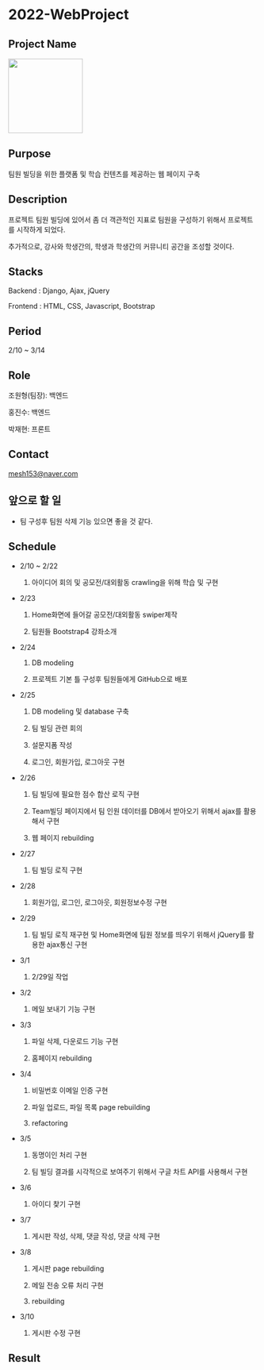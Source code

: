 # 2022-WebProject


## Project Name
<img src="https://github.com/JoWonHyeung/webproject/blob/main/djangoProject/project/staticfiles/img/logo.png"  width="150" height="150"/>


## Purpose
팀원 빌딩을 위한 플랫폼 및 학습 컨텐츠를 제공하는 웹 페이지 구축


## Description
프로젝트 팀원 빌딩에 있어서 좀 더 객관적인 지표로 팀원을 구성하기 위해서 프로젝트를 시작하게 되었다. 

추가적으로, 강사와 학생간의, 학생과 학생간의 커뮤니티 공간을 조성할 것이다. 

## Stacks

Backend : Django, Ajax, jQuery

Frontend : HTML, CSS, Javascript, Bootstrap


## Period

2/10 ~ 3/14

## Role
조원형(팀장): 백엔드

홍진수: 백엔드

박재현: 프론트

## Contact

mesh153@naver.com

## 앞으로 할 일

- 팀 구성후 팀원 삭제 기능 있으면 좋을 것 같다.

## Schedule
- 2/10 ~ 2/22
  
  1. 아이디어 회의 및 공모전/대외활동 crawling을 위해 학습 및 구현


- 2/23

  1. Home화면에 들어갈 공모전/대외활동 swiper제작  
  
  2. 팀원들 Bootstrap4 강좌소개

- 2/24
  1. DB modeling 

  2. 프로젝트 기본 틀 구성후 팀원들에게 GitHub으로 배포

- 2/25
  1. DB modeling 및 database 구축

  2. 팀 빌딩 관련 회의

  3. 설문지폼 작성
  
  4. 로그인, 회원가입, 로그아웃 구현

- 2/26
   1. 팀 빌딩에 필요한 점수 합산 로직 구현
   
   2. Team빌딩 페이지에서 팀 인원 데이터를 DB에서 받아오기 위해서 ajax를 활용해서 구현
   
   3. 웹 페이지 rebuilding

- 2/27
   1. 팀 빌딩 로직 구현

- 2/28

   1. 회원가입, 로그인, 로그아웃, 회원정보수정 구현
   
- 2/29

   1. 팀 빌딩 로직 재구현 및 Home화면에 팀원 정보를 띄우기 위해서 jQuery를 활용한 ajax통신 구현
  
- 3/1 
   1. 2/29일 작업

- 3/2
   1. 메일 보내기 기능 구현
   
- 3/3
   1. 파일 삭제, 다운로드 기능 구현   
   
   2. 홈페이지 rebuilding 
 
 - 3/4
   1. 비밀번호 이메일 인증 구현 
   
   2. 파일 업로드, 파일 목록 page rebuilding 
   
   3. refactoring

- 3/5
  1. 동명이인 처리 구현

  2. 팀 빌딩 결과를 시각적으로 보여주기 위해서 구글 차트 API를 사용해서 구현

- 3/6

  1. 아이디 찾기 구현

- 3/7
  1. 게시판 작성, 삭제, 댓글 작성, 댓글 삭제 구현

- 3/8
  1. 게시판 page rebuilding

  2. 메일 전송 오류 처리 구현

  3. rebuilding

- 3/10
  1. 게시판 수정 구현

## Result
